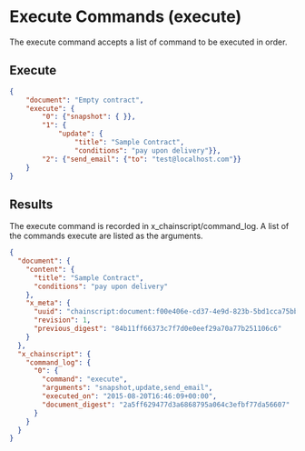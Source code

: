 # Execute Commands (execute)

The execute command accepts a list of command to be executed in order.

## Execute

```JSON
{
	"document": "Empty contract",
	"execute": {
		"0": {"snapshot": { }},
		"1": {
			"update": { 
				"title": "Sample Contract",
				"conditions": "pay upon delivery"}},
		"2": {"send_email": {"to": "test@localhost.com"}}
	}
}
```

## Results

The execute command is recorded in x_chainscript/command_log.  A list of the commands execute are listed as the arguments.

```JSON
{
  "document": {
    "content": {
      "title": "Sample Contract",
      "conditions": "pay upon delivery"
    },
    "x_meta": {
      "uuid": "chainscript:document:f00e406e-cd37-4e9d-823b-5bd1cca75bbc",
      "revision": 1,
      "previous_digest": "84b11ff66373c7f7d0e0eef29a70a77b251106c6"
    }
  },
  "x_chainscript": {
    "command_log": {
      "0": {
        "command": "execute",
        "arguments": "snapshot,update,send_email",
        "executed_on": "2015-08-20T16:46:09+00:00",
        "document_digest": "2a5ff629477d3a6868795a064c3efbf77da56607"
      }
    }
  }
}
```
